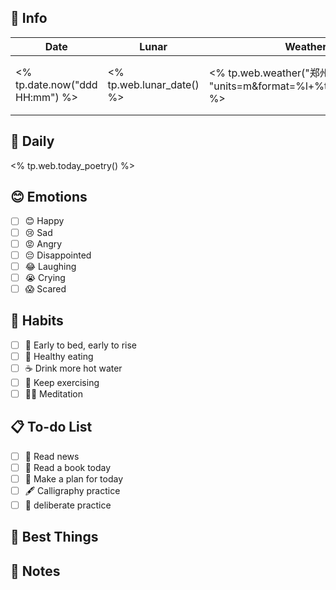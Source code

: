 ## 📅 Info

| Date                           | Lunar                     | Weather                                                       | Moon                                            |
| ------------------------------ | ------------------------- | ------------------------------------------------------------- | ----------------------------------------------- |
| <% tp.date.now("ddd HH:mm") %> | <% tp.web.lunar_date() %> | <% tp.web.weather("郑州", "units=m&format=%l+%t+%c&lang=zh") %> | <% tp.web.weather("郑州", "format=%m&lang=zh") %> |

## 📖 Daily

<% tp.web.today_poetry() %>

## 😊 Emotions

- [ ] 😊 Happy
- [ ] 😢 Sad
- [ ] 😡 Angry
- [ ] 😔 Disappointed
- [ ] 😂 Laughing
- [ ] 😭 Crying
- [ ] 😱 Scared

## 🍎 Habits

- [ ] 🌅 Early to bed, early to rise
- [ ] 🥕 Healthy eating
- [ ] ☕️ Drink more hot water
- [ ] 💪 Keep exercising
- [ ] 🧘‍♂️ Meditation

## 📋 To-do List

- [ ] 📰 Read news
- [ ] 📖 Read a book today
- [ ] 📝 Make a plan for today
- [ ] 🖋️ Calligraphy practice
- [ ] 🎯 deliberate practice

## 🌟 Best Things



## 📝 Notes
